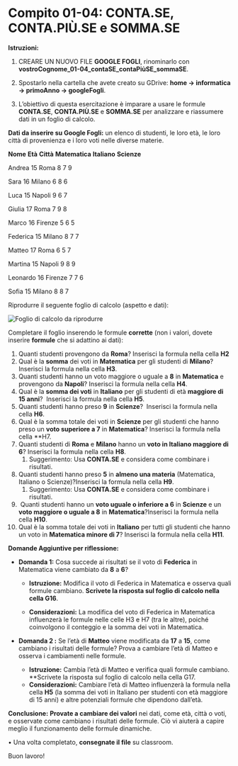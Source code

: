 
# Compito 01-04: CONTA.SE, CONTA.PIÙ.SE e SOMMA.SE

**Istruzioni:**

1. CREARE UN NUOVO FILE **GOOGLE FOGLI**, rinominarlo con **vostroCognome_01-04_contaSE_contaPiùSE_sommaSE**.

2. Spostarlo nella cartella che avete creato su GDrive: **home -> informatica -> primoAnno -> googleFogli**.

3. L’obiettivo di questa esercitazione è imparare a usare le formule **CONTA.SE**, **CONTA.PIÙ.SE** e **SOMMA.SE** per analizzare e riassumere dati in un foglio di calcolo.


**Dati da inserire su Google Fogli:**  un elenco di studenti, le loro età, le loro città di provenienza e i loro voti nelle diverse materie.

**Nome** **Età** **Città** **Matematica** **Italiano** **Scienze**

Andrea 15 Roma 8 7 9

Sara 16 Milano 6 8 6

Luca 15 Napoli 9 6 7

Giulia 17 Roma 7 9 8

Marco 16 Firenze 5 6 5

Federica 15 Milano 8 7 7

Matteo 17 Roma 6 5 7

Martina 15 Napoli 9 8 9

Leonardo 16 Firenze 7 7 6

Sofia 15 Milano 8 8 7

Riprodurre il seguente foglio di calcolo (aspetto e dati):

![Foglio di calcolo da riprodurre](01-04_contaSE_contaPiùSE_sommaSE.png)

Completare il foglio inserendo le formule **corrette** (non i valori, dovete inserire **formule** che si adattino ai dati):

1. Quanti studenti provengono da **Roma**? Inserisci la formula nella cella **H2**
2. Qual è la **somma** dei voti in **Matematica** per gli studenti di **Milano**? Inserisci la formula nella cella **H3**.
3. Quanti studenti hanno un voto maggiore o uguale a **8** in **Matematica** e provengono da **Napoli**?  Inserisci la formula nella cella **H4**.
4. Qual è la **somma dei voti** in **Italiano** per gli studenti di età **maggiore di 15 anni**?  Inserisci la formula nella cella **H5**.
5. Quanti studenti hanno preso **9** in **Scienze**?  Inserisci la formula nella cella **H6**.
6. Qual è la somma totale dei voti in **Scienze** per gli studenti che hanno preso un **voto superiore a 7** in **Matematica**? Inserisci la formula nella cella **H7.
7. Quanti studenti di **Roma** e **Milano** hanno un **voto in Italiano maggiore di 6**? Inserisci la formula nella cella **H8**.
	1. Suggerimento: Usa **CONTA.SE** e considera come combinare i risultati.
8. Quanti studenti hanno preso **5** in **almeno una materia** (Matematica, Italiano o Scienze)?Inserisci la formula nella cella **H9**.
	1. Suggerimento: Usa **CONTA.SE** e considera come combinare i risultati.
9.  Quanti studenti hanno un **voto uguale o inferiore a 6** in **Scienze** e un **voto maggiore o uguale a 8** in **Matematica**?Inserisci la formula nella cella **H10**.
10. Qual è la somma totale dei voti in **Italiano** per tutti gli studenti che hanno un voto in **Matematica minore di 7**? Inserisci la formula nella cella **H11**.

**Domande Aggiuntive per riflessione:**

- **Domanda 1:** Cosa succede ai risultati se il voto di **Federica** in Matematica viene cambiato da **8** a **6**?

	 - **Istruzione:** Modifica il voto di Federica in Matematica e osserva quali formule cambiano.  **Scrivete la risposta sul foglio di calcolo nella cella G16**.

	- **Considerazioni:** La modifica del voto di Federica in Matematica influenzerà le formule nelle celle H3 e H7 (tra le altre), poiché coinvolgono il conteggio e la somma dei voti in Matematica.

- **Domanda 2 :** Se l’età di **Matteo** viene modificata da **17** a **15**, come cambiano i risultati delle formule? Prova a cambiare l’età di Matteo e osserva i cambiamenti nelle formule.
	- **Istruzione:** Cambia l’età di Matteo e verifica quali formule cambiano. **Scrivete la risposta sul foglio di calcolo nella cella G17.
	- **Considerazioni:** Cambiare l’età di Matteo influenzerà la formula nella cella **H5** (la somma dei voti in Italiano per studenti con età maggiore di 15 anni) e altre potenziali formule che dipendono dall’età.

**Conclusione:**
**Provate a cambiare dei valori** nei dati, come età, città o voti, e osservate come cambiano i risultati delle formule. Ciò vi aiuterà a capire meglio il funzionamento delle formule dinamiche.

• Una volta completato, **consegnate il file** su classroom.


Buon lavoro!

